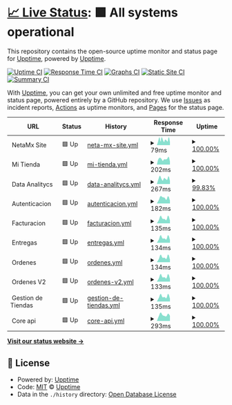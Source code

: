 # [📈 Live Status](https://status.ops.neta.mx): <!--live status--> **🟩 All systems operational**

This repository contains the open-source uptime monitor and status page for [Upptime](https://upptime.js.org), powered by [Upptime](https://github.com/upptime/upptime).

[![Uptime CI](https://github.com/NetaMx/upptime/workflows/Uptime%20CI/badge.svg)](https://github.com/NetaMx/upptime/actions?query=workflow%3A%22Uptime+CI%22)
[![Response Time CI](https://github.com/NetaMx/upptime/workflows/Response%20Time%20CI/badge.svg)](https://github.com/NetaMx/upptime/actions?query=workflow%3A%22Response+Time+CI%22)
[![Graphs CI](https://github.com/NetaMx/upptime/workflows/Graphs%20CI/badge.svg)](https://github.com/NetaMx/upptime/actions?query=workflow%3A%22Graphs+CI%22)
[![Static Site CI](https://github.com/NetaMx/upptime/workflows/Static%20Site%20CI/badge.svg)](https://github.com/NetaMx/upptime/actions?query=workflow%3A%22Static+Site+CI%22)
[![Summary CI](https://github.com/NetaMx/upptime/workflows/Summary%20CI/badge.svg)](https://github.com/NetaMx/upptime/actions?query=workflow%3A%22Summary+CI%22)

With [Upptime](https://upptime.js.org), you can get your own unlimited and free uptime monitor and status page, powered entirely by a GitHub repository. We use [Issues](https://github.com/NetaMx/upptime/issues) as incident reports, [Actions](https://github.com/NetaMx/upptime/actions) as uptime monitors, and [Pages](https://status.ops.neta.mx) for the status page.

<!--start: status pages-->
<!-- This summary is generated by Upptime (https://github.com/upptime/upptime) -->
<!-- Do not edit this manually, your changes will be overwritten -->
<!-- prettier-ignore -->
| URL | Status | History | Response Time | Uptime |
| --- | ------ | ------- | ------------- | ------ |
| <img alt="" src="https://favicons.githubusercontent.com/null" height="13"> NetaMx Site | 🟩 Up | [neta-mx-site.yml](https://github.com/NetaMx/upptime/commits/HEAD/history/neta-mx-site.yml) | <details><summary><img alt="Response time graph" src="./graphs/neta-mx-site/response-time-week.png" height="20"> 79ms</summary><br><a href="https://status.ops.neta.mx/history/neta-mx-site"><img alt="Response time 69" src="https://img.shields.io/endpoint?url=https%3A%2F%2Fraw.githubusercontent.com%2FNetaMx%2Fupptime%2FHEAD%2Fapi%2Fneta-mx-site%2Fresponse-time.json"></a><br><a href="https://status.ops.neta.mx/history/neta-mx-site"><img alt="24-hour response time 59" src="https://img.shields.io/endpoint?url=https%3A%2F%2Fraw.githubusercontent.com%2FNetaMx%2Fupptime%2FHEAD%2Fapi%2Fneta-mx-site%2Fresponse-time-day.json"></a><br><a href="https://status.ops.neta.mx/history/neta-mx-site"><img alt="7-day response time 79" src="https://img.shields.io/endpoint?url=https%3A%2F%2Fraw.githubusercontent.com%2FNetaMx%2Fupptime%2FHEAD%2Fapi%2Fneta-mx-site%2Fresponse-time-week.json"></a><br><a href="https://status.ops.neta.mx/history/neta-mx-site"><img alt="30-day response time 70" src="https://img.shields.io/endpoint?url=https%3A%2F%2Fraw.githubusercontent.com%2FNetaMx%2Fupptime%2FHEAD%2Fapi%2Fneta-mx-site%2Fresponse-time-month.json"></a><br><a href="https://status.ops.neta.mx/history/neta-mx-site"><img alt="1-year response time 69" src="https://img.shields.io/endpoint?url=https%3A%2F%2Fraw.githubusercontent.com%2FNetaMx%2Fupptime%2FHEAD%2Fapi%2Fneta-mx-site%2Fresponse-time-year.json"></a></details> | <details><summary><a href="https://status.ops.neta.mx/history/neta-mx-site">100.00%</a></summary><a href="https://status.ops.neta.mx/history/neta-mx-site"><img alt="All-time uptime 99.46%" src="https://img.shields.io/endpoint?url=https%3A%2F%2Fraw.githubusercontent.com%2FNetaMx%2Fupptime%2FHEAD%2Fapi%2Fneta-mx-site%2Fuptime.json"></a><br><a href="https://status.ops.neta.mx/history/neta-mx-site"><img alt="24-hour uptime 100.00%" src="https://img.shields.io/endpoint?url=https%3A%2F%2Fraw.githubusercontent.com%2FNetaMx%2Fupptime%2FHEAD%2Fapi%2Fneta-mx-site%2Fuptime-day.json"></a><br><a href="https://status.ops.neta.mx/history/neta-mx-site"><img alt="7-day uptime 100.00%" src="https://img.shields.io/endpoint?url=https%3A%2F%2Fraw.githubusercontent.com%2FNetaMx%2Fupptime%2FHEAD%2Fapi%2Fneta-mx-site%2Fuptime-week.json"></a><br><a href="https://status.ops.neta.mx/history/neta-mx-site"><img alt="30-day uptime 99.96%" src="https://img.shields.io/endpoint?url=https%3A%2F%2Fraw.githubusercontent.com%2FNetaMx%2Fupptime%2FHEAD%2Fapi%2Fneta-mx-site%2Fuptime-month.json"></a><br><a href="https://status.ops.neta.mx/history/neta-mx-site"><img alt="1-year uptime 99.46%" src="https://img.shields.io/endpoint?url=https%3A%2F%2Fraw.githubusercontent.com%2FNetaMx%2Fupptime%2FHEAD%2Fapi%2Fneta-mx-site%2Fuptime-year.json"></a></details>
| <img alt="" src="https://favicons.githubusercontent.com/null" height="13"> Mi Tienda | 🟩 Up | [mi-tienda.yml](https://github.com/NetaMx/upptime/commits/HEAD/history/mi-tienda.yml) | <details><summary><img alt="Response time graph" src="./graphs/mi-tienda/response-time-week.png" height="20"> 202ms</summary><br><a href="https://status.ops.neta.mx/history/mi-tienda"><img alt="Response time 511" src="https://img.shields.io/endpoint?url=https%3A%2F%2Fraw.githubusercontent.com%2FNetaMx%2Fupptime%2FHEAD%2Fapi%2Fmi-tienda%2Fresponse-time.json"></a><br><a href="https://status.ops.neta.mx/history/mi-tienda"><img alt="24-hour response time 230" src="https://img.shields.io/endpoint?url=https%3A%2F%2Fraw.githubusercontent.com%2FNetaMx%2Fupptime%2FHEAD%2Fapi%2Fmi-tienda%2Fresponse-time-day.json"></a><br><a href="https://status.ops.neta.mx/history/mi-tienda"><img alt="7-day response time 202" src="https://img.shields.io/endpoint?url=https%3A%2F%2Fraw.githubusercontent.com%2FNetaMx%2Fupptime%2FHEAD%2Fapi%2Fmi-tienda%2Fresponse-time-week.json"></a><br><a href="https://status.ops.neta.mx/history/mi-tienda"><img alt="30-day response time 195" src="https://img.shields.io/endpoint?url=https%3A%2F%2Fraw.githubusercontent.com%2FNetaMx%2Fupptime%2FHEAD%2Fapi%2Fmi-tienda%2Fresponse-time-month.json"></a><br><a href="https://status.ops.neta.mx/history/mi-tienda"><img alt="1-year response time 511" src="https://img.shields.io/endpoint?url=https%3A%2F%2Fraw.githubusercontent.com%2FNetaMx%2Fupptime%2FHEAD%2Fapi%2Fmi-tienda%2Fresponse-time-year.json"></a></details> | <details><summary><a href="https://status.ops.neta.mx/history/mi-tienda">100.00%</a></summary><a href="https://status.ops.neta.mx/history/mi-tienda"><img alt="All-time uptime 99.87%" src="https://img.shields.io/endpoint?url=https%3A%2F%2Fraw.githubusercontent.com%2FNetaMx%2Fupptime%2FHEAD%2Fapi%2Fmi-tienda%2Fuptime.json"></a><br><a href="https://status.ops.neta.mx/history/mi-tienda"><img alt="24-hour uptime 100.00%" src="https://img.shields.io/endpoint?url=https%3A%2F%2Fraw.githubusercontent.com%2FNetaMx%2Fupptime%2FHEAD%2Fapi%2Fmi-tienda%2Fuptime-day.json"></a><br><a href="https://status.ops.neta.mx/history/mi-tienda"><img alt="7-day uptime 100.00%" src="https://img.shields.io/endpoint?url=https%3A%2F%2Fraw.githubusercontent.com%2FNetaMx%2Fupptime%2FHEAD%2Fapi%2Fmi-tienda%2Fuptime-week.json"></a><br><a href="https://status.ops.neta.mx/history/mi-tienda"><img alt="30-day uptime 100.00%" src="https://img.shields.io/endpoint?url=https%3A%2F%2Fraw.githubusercontent.com%2FNetaMx%2Fupptime%2FHEAD%2Fapi%2Fmi-tienda%2Fuptime-month.json"></a><br><a href="https://status.ops.neta.mx/history/mi-tienda"><img alt="1-year uptime 99.87%" src="https://img.shields.io/endpoint?url=https%3A%2F%2Fraw.githubusercontent.com%2FNetaMx%2Fupptime%2FHEAD%2Fapi%2Fmi-tienda%2Fuptime-year.json"></a></details>
| <img alt="" src="https://favicons.githubusercontent.com/null" height="13"> Data Analitycs | 🟩 Up | [data-analitycs.yml](https://github.com/NetaMx/upptime/commits/HEAD/history/data-analitycs.yml) | <details><summary><img alt="Response time graph" src="./graphs/data-analitycs/response-time-week.png" height="20"> 267ms</summary><br><a href="https://status.ops.neta.mx/history/data-analitycs"><img alt="Response time 253" src="https://img.shields.io/endpoint?url=https%3A%2F%2Fraw.githubusercontent.com%2FNetaMx%2Fupptime%2FHEAD%2Fapi%2Fdata-analitycs%2Fresponse-time.json"></a><br><a href="https://status.ops.neta.mx/history/data-analitycs"><img alt="24-hour response time 197" src="https://img.shields.io/endpoint?url=https%3A%2F%2Fraw.githubusercontent.com%2FNetaMx%2Fupptime%2FHEAD%2Fapi%2Fdata-analitycs%2Fresponse-time-day.json"></a><br><a href="https://status.ops.neta.mx/history/data-analitycs"><img alt="7-day response time 267" src="https://img.shields.io/endpoint?url=https%3A%2F%2Fraw.githubusercontent.com%2FNetaMx%2Fupptime%2FHEAD%2Fapi%2Fdata-analitycs%2Fresponse-time-week.json"></a><br><a href="https://status.ops.neta.mx/history/data-analitycs"><img alt="30-day response time 246" src="https://img.shields.io/endpoint?url=https%3A%2F%2Fraw.githubusercontent.com%2FNetaMx%2Fupptime%2FHEAD%2Fapi%2Fdata-analitycs%2Fresponse-time-month.json"></a><br><a href="https://status.ops.neta.mx/history/data-analitycs"><img alt="1-year response time 253" src="https://img.shields.io/endpoint?url=https%3A%2F%2Fraw.githubusercontent.com%2FNetaMx%2Fupptime%2FHEAD%2Fapi%2Fdata-analitycs%2Fresponse-time-year.json"></a></details> | <details><summary><a href="https://status.ops.neta.mx/history/data-analitycs">99.83%</a></summary><a href="https://status.ops.neta.mx/history/data-analitycs"><img alt="All-time uptime 99.80%" src="https://img.shields.io/endpoint?url=https%3A%2F%2Fraw.githubusercontent.com%2FNetaMx%2Fupptime%2FHEAD%2Fapi%2Fdata-analitycs%2Fuptime.json"></a><br><a href="https://status.ops.neta.mx/history/data-analitycs"><img alt="24-hour uptime 100.00%" src="https://img.shields.io/endpoint?url=https%3A%2F%2Fraw.githubusercontent.com%2FNetaMx%2Fupptime%2FHEAD%2Fapi%2Fdata-analitycs%2Fuptime-day.json"></a><br><a href="https://status.ops.neta.mx/history/data-analitycs"><img alt="7-day uptime 99.83%" src="https://img.shields.io/endpoint?url=https%3A%2F%2Fraw.githubusercontent.com%2FNetaMx%2Fupptime%2FHEAD%2Fapi%2Fdata-analitycs%2Fuptime-week.json"></a><br><a href="https://status.ops.neta.mx/history/data-analitycs"><img alt="30-day uptime 99.68%" src="https://img.shields.io/endpoint?url=https%3A%2F%2Fraw.githubusercontent.com%2FNetaMx%2Fupptime%2FHEAD%2Fapi%2Fdata-analitycs%2Fuptime-month.json"></a><br><a href="https://status.ops.neta.mx/history/data-analitycs"><img alt="1-year uptime 99.80%" src="https://img.shields.io/endpoint?url=https%3A%2F%2Fraw.githubusercontent.com%2FNetaMx%2Fupptime%2FHEAD%2Fapi%2Fdata-analitycs%2Fuptime-year.json"></a></details>
| <img alt="" src="https://favicons.githubusercontent.com/null" height="13"> Autenticacion | 🟩 Up | [autenticacion.yml](https://github.com/NetaMx/upptime/commits/HEAD/history/autenticacion.yml) | <details><summary><img alt="Response time graph" src="./graphs/autenticacion/response-time-week.png" height="20"> 182ms</summary><br><a href="https://status.ops.neta.mx/history/autenticacion"><img alt="Response time 371" src="https://img.shields.io/endpoint?url=https%3A%2F%2Fraw.githubusercontent.com%2FNetaMx%2Fupptime%2FHEAD%2Fapi%2Fautenticacion%2Fresponse-time.json"></a><br><a href="https://status.ops.neta.mx/history/autenticacion"><img alt="24-hour response time 154" src="https://img.shields.io/endpoint?url=https%3A%2F%2Fraw.githubusercontent.com%2FNetaMx%2Fupptime%2FHEAD%2Fapi%2Fautenticacion%2Fresponse-time-day.json"></a><br><a href="https://status.ops.neta.mx/history/autenticacion"><img alt="7-day response time 182" src="https://img.shields.io/endpoint?url=https%3A%2F%2Fraw.githubusercontent.com%2FNetaMx%2Fupptime%2FHEAD%2Fapi%2Fautenticacion%2Fresponse-time-week.json"></a><br><a href="https://status.ops.neta.mx/history/autenticacion"><img alt="30-day response time 467" src="https://img.shields.io/endpoint?url=https%3A%2F%2Fraw.githubusercontent.com%2FNetaMx%2Fupptime%2FHEAD%2Fapi%2Fautenticacion%2Fresponse-time-month.json"></a><br><a href="https://status.ops.neta.mx/history/autenticacion"><img alt="1-year response time 371" src="https://img.shields.io/endpoint?url=https%3A%2F%2Fraw.githubusercontent.com%2FNetaMx%2Fupptime%2FHEAD%2Fapi%2Fautenticacion%2Fresponse-time-year.json"></a></details> | <details><summary><a href="https://status.ops.neta.mx/history/autenticacion">100.00%</a></summary><a href="https://status.ops.neta.mx/history/autenticacion"><img alt="All-time uptime 99.59%" src="https://img.shields.io/endpoint?url=https%3A%2F%2Fraw.githubusercontent.com%2FNetaMx%2Fupptime%2FHEAD%2Fapi%2Fautenticacion%2Fuptime.json"></a><br><a href="https://status.ops.neta.mx/history/autenticacion"><img alt="24-hour uptime 100.00%" src="https://img.shields.io/endpoint?url=https%3A%2F%2Fraw.githubusercontent.com%2FNetaMx%2Fupptime%2FHEAD%2Fapi%2Fautenticacion%2Fuptime-day.json"></a><br><a href="https://status.ops.neta.mx/history/autenticacion"><img alt="7-day uptime 100.00%" src="https://img.shields.io/endpoint?url=https%3A%2F%2Fraw.githubusercontent.com%2FNetaMx%2Fupptime%2FHEAD%2Fapi%2Fautenticacion%2Fuptime-week.json"></a><br><a href="https://status.ops.neta.mx/history/autenticacion"><img alt="30-day uptime 99.93%" src="https://img.shields.io/endpoint?url=https%3A%2F%2Fraw.githubusercontent.com%2FNetaMx%2Fupptime%2FHEAD%2Fapi%2Fautenticacion%2Fuptime-month.json"></a><br><a href="https://status.ops.neta.mx/history/autenticacion"><img alt="1-year uptime 99.59%" src="https://img.shields.io/endpoint?url=https%3A%2F%2Fraw.githubusercontent.com%2FNetaMx%2Fupptime%2FHEAD%2Fapi%2Fautenticacion%2Fuptime-year.json"></a></details>
| <img alt="" src="https://favicons.githubusercontent.com/null" height="13"> Facturacion | 🟩 Up | [facturacion.yml](https://github.com/NetaMx/upptime/commits/HEAD/history/facturacion.yml) | <details><summary><img alt="Response time graph" src="./graphs/facturacion/response-time-week.png" height="20"> 135ms</summary><br><a href="https://status.ops.neta.mx/history/facturacion"><img alt="Response time 299" src="https://img.shields.io/endpoint?url=https%3A%2F%2Fraw.githubusercontent.com%2FNetaMx%2Fupptime%2FHEAD%2Fapi%2Ffacturacion%2Fresponse-time.json"></a><br><a href="https://status.ops.neta.mx/history/facturacion"><img alt="24-hour response time 109" src="https://img.shields.io/endpoint?url=https%3A%2F%2Fraw.githubusercontent.com%2FNetaMx%2Fupptime%2FHEAD%2Fapi%2Ffacturacion%2Fresponse-time-day.json"></a><br><a href="https://status.ops.neta.mx/history/facturacion"><img alt="7-day response time 135" src="https://img.shields.io/endpoint?url=https%3A%2F%2Fraw.githubusercontent.com%2FNetaMx%2Fupptime%2FHEAD%2Fapi%2Ffacturacion%2Fresponse-time-week.json"></a><br><a href="https://status.ops.neta.mx/history/facturacion"><img alt="30-day response time 400" src="https://img.shields.io/endpoint?url=https%3A%2F%2Fraw.githubusercontent.com%2FNetaMx%2Fupptime%2FHEAD%2Fapi%2Ffacturacion%2Fresponse-time-month.json"></a><br><a href="https://status.ops.neta.mx/history/facturacion"><img alt="1-year response time 299" src="https://img.shields.io/endpoint?url=https%3A%2F%2Fraw.githubusercontent.com%2FNetaMx%2Fupptime%2FHEAD%2Fapi%2Ffacturacion%2Fresponse-time-year.json"></a></details> | <details><summary><a href="https://status.ops.neta.mx/history/facturacion">100.00%</a></summary><a href="https://status.ops.neta.mx/history/facturacion"><img alt="All-time uptime 99.96%" src="https://img.shields.io/endpoint?url=https%3A%2F%2Fraw.githubusercontent.com%2FNetaMx%2Fupptime%2FHEAD%2Fapi%2Ffacturacion%2Fuptime.json"></a><br><a href="https://status.ops.neta.mx/history/facturacion"><img alt="24-hour uptime 100.00%" src="https://img.shields.io/endpoint?url=https%3A%2F%2Fraw.githubusercontent.com%2FNetaMx%2Fupptime%2FHEAD%2Fapi%2Ffacturacion%2Fuptime-day.json"></a><br><a href="https://status.ops.neta.mx/history/facturacion"><img alt="7-day uptime 100.00%" src="https://img.shields.io/endpoint?url=https%3A%2F%2Fraw.githubusercontent.com%2FNetaMx%2Fupptime%2FHEAD%2Fapi%2Ffacturacion%2Fuptime-week.json"></a><br><a href="https://status.ops.neta.mx/history/facturacion"><img alt="30-day uptime 99.93%" src="https://img.shields.io/endpoint?url=https%3A%2F%2Fraw.githubusercontent.com%2FNetaMx%2Fupptime%2FHEAD%2Fapi%2Ffacturacion%2Fuptime-month.json"></a><br><a href="https://status.ops.neta.mx/history/facturacion"><img alt="1-year uptime 99.96%" src="https://img.shields.io/endpoint?url=https%3A%2F%2Fraw.githubusercontent.com%2FNetaMx%2Fupptime%2FHEAD%2Fapi%2Ffacturacion%2Fuptime-year.json"></a></details>
| <img alt="" src="https://favicons.githubusercontent.com/null" height="13"> Entregas | 🟩 Up | [entregas.yml](https://github.com/NetaMx/upptime/commits/HEAD/history/entregas.yml) | <details><summary><img alt="Response time graph" src="./graphs/entregas/response-time-week.png" height="20"> 134ms</summary><br><a href="https://status.ops.neta.mx/history/entregas"><img alt="Response time 301" src="https://img.shields.io/endpoint?url=https%3A%2F%2Fraw.githubusercontent.com%2FNetaMx%2Fupptime%2FHEAD%2Fapi%2Fentregas%2Fresponse-time.json"></a><br><a href="https://status.ops.neta.mx/history/entregas"><img alt="24-hour response time 111" src="https://img.shields.io/endpoint?url=https%3A%2F%2Fraw.githubusercontent.com%2FNetaMx%2Fupptime%2FHEAD%2Fapi%2Fentregas%2Fresponse-time-day.json"></a><br><a href="https://status.ops.neta.mx/history/entregas"><img alt="7-day response time 134" src="https://img.shields.io/endpoint?url=https%3A%2F%2Fraw.githubusercontent.com%2FNetaMx%2Fupptime%2FHEAD%2Fapi%2Fentregas%2Fresponse-time-week.json"></a><br><a href="https://status.ops.neta.mx/history/entregas"><img alt="30-day response time 400" src="https://img.shields.io/endpoint?url=https%3A%2F%2Fraw.githubusercontent.com%2FNetaMx%2Fupptime%2FHEAD%2Fapi%2Fentregas%2Fresponse-time-month.json"></a><br><a href="https://status.ops.neta.mx/history/entregas"><img alt="1-year response time 301" src="https://img.shields.io/endpoint?url=https%3A%2F%2Fraw.githubusercontent.com%2FNetaMx%2Fupptime%2FHEAD%2Fapi%2Fentregas%2Fresponse-time-year.json"></a></details> | <details><summary><a href="https://status.ops.neta.mx/history/entregas">100.00%</a></summary><a href="https://status.ops.neta.mx/history/entregas"><img alt="All-time uptime 99.95%" src="https://img.shields.io/endpoint?url=https%3A%2F%2Fraw.githubusercontent.com%2FNetaMx%2Fupptime%2FHEAD%2Fapi%2Fentregas%2Fuptime.json"></a><br><a href="https://status.ops.neta.mx/history/entregas"><img alt="24-hour uptime 100.00%" src="https://img.shields.io/endpoint?url=https%3A%2F%2Fraw.githubusercontent.com%2FNetaMx%2Fupptime%2FHEAD%2Fapi%2Fentregas%2Fuptime-day.json"></a><br><a href="https://status.ops.neta.mx/history/entregas"><img alt="7-day uptime 100.00%" src="https://img.shields.io/endpoint?url=https%3A%2F%2Fraw.githubusercontent.com%2FNetaMx%2Fupptime%2FHEAD%2Fapi%2Fentregas%2Fuptime-week.json"></a><br><a href="https://status.ops.neta.mx/history/entregas"><img alt="30-day uptime 99.91%" src="https://img.shields.io/endpoint?url=https%3A%2F%2Fraw.githubusercontent.com%2FNetaMx%2Fupptime%2FHEAD%2Fapi%2Fentregas%2Fuptime-month.json"></a><br><a href="https://status.ops.neta.mx/history/entregas"><img alt="1-year uptime 99.95%" src="https://img.shields.io/endpoint?url=https%3A%2F%2Fraw.githubusercontent.com%2FNetaMx%2Fupptime%2FHEAD%2Fapi%2Fentregas%2Fuptime-year.json"></a></details>
| <img alt="" src="https://favicons.githubusercontent.com/null" height="13"> Ordenes | 🟩 Up | [ordenes.yml](https://github.com/NetaMx/upptime/commits/HEAD/history/ordenes.yml) | <details><summary><img alt="Response time graph" src="./graphs/ordenes/response-time-week.png" height="20"> 134ms</summary><br><a href="https://status.ops.neta.mx/history/ordenes"><img alt="Response time 300" src="https://img.shields.io/endpoint?url=https%3A%2F%2Fraw.githubusercontent.com%2FNetaMx%2Fupptime%2FHEAD%2Fapi%2Fordenes%2Fresponse-time.json"></a><br><a href="https://status.ops.neta.mx/history/ordenes"><img alt="24-hour response time 107" src="https://img.shields.io/endpoint?url=https%3A%2F%2Fraw.githubusercontent.com%2FNetaMx%2Fupptime%2FHEAD%2Fapi%2Fordenes%2Fresponse-time-day.json"></a><br><a href="https://status.ops.neta.mx/history/ordenes"><img alt="7-day response time 134" src="https://img.shields.io/endpoint?url=https%3A%2F%2Fraw.githubusercontent.com%2FNetaMx%2Fupptime%2FHEAD%2Fapi%2Fordenes%2Fresponse-time-week.json"></a><br><a href="https://status.ops.neta.mx/history/ordenes"><img alt="30-day response time 402" src="https://img.shields.io/endpoint?url=https%3A%2F%2Fraw.githubusercontent.com%2FNetaMx%2Fupptime%2FHEAD%2Fapi%2Fordenes%2Fresponse-time-month.json"></a><br><a href="https://status.ops.neta.mx/history/ordenes"><img alt="1-year response time 300" src="https://img.shields.io/endpoint?url=https%3A%2F%2Fraw.githubusercontent.com%2FNetaMx%2Fupptime%2FHEAD%2Fapi%2Fordenes%2Fresponse-time-year.json"></a></details> | <details><summary><a href="https://status.ops.neta.mx/history/ordenes">100.00%</a></summary><a href="https://status.ops.neta.mx/history/ordenes"><img alt="All-time uptime 99.93%" src="https://img.shields.io/endpoint?url=https%3A%2F%2Fraw.githubusercontent.com%2FNetaMx%2Fupptime%2FHEAD%2Fapi%2Fordenes%2Fuptime.json"></a><br><a href="https://status.ops.neta.mx/history/ordenes"><img alt="24-hour uptime 100.00%" src="https://img.shields.io/endpoint?url=https%3A%2F%2Fraw.githubusercontent.com%2FNetaMx%2Fupptime%2FHEAD%2Fapi%2Fordenes%2Fuptime-day.json"></a><br><a href="https://status.ops.neta.mx/history/ordenes"><img alt="7-day uptime 100.00%" src="https://img.shields.io/endpoint?url=https%3A%2F%2Fraw.githubusercontent.com%2FNetaMx%2Fupptime%2FHEAD%2Fapi%2Fordenes%2Fuptime-week.json"></a><br><a href="https://status.ops.neta.mx/history/ordenes"><img alt="30-day uptime 99.93%" src="https://img.shields.io/endpoint?url=https%3A%2F%2Fraw.githubusercontent.com%2FNetaMx%2Fupptime%2FHEAD%2Fapi%2Fordenes%2Fuptime-month.json"></a><br><a href="https://status.ops.neta.mx/history/ordenes"><img alt="1-year uptime 99.93%" src="https://img.shields.io/endpoint?url=https%3A%2F%2Fraw.githubusercontent.com%2FNetaMx%2Fupptime%2FHEAD%2Fapi%2Fordenes%2Fuptime-year.json"></a></details>
| <img alt="" src="https://favicons.githubusercontent.com/null" height="13"> Ordenes V2 | 🟩 Up | [ordenes-v2.yml](https://github.com/NetaMx/upptime/commits/HEAD/history/ordenes-v2.yml) | <details><summary><img alt="Response time graph" src="./graphs/ordenes-v2/response-time-week.png" height="20"> 133ms</summary><br><a href="https://status.ops.neta.mx/history/ordenes-v2"><img alt="Response time 208" src="https://img.shields.io/endpoint?url=https%3A%2F%2Fraw.githubusercontent.com%2FNetaMx%2Fupptime%2FHEAD%2Fapi%2Fordenes-v2%2Fresponse-time.json"></a><br><a href="https://status.ops.neta.mx/history/ordenes-v2"><img alt="24-hour response time 108" src="https://img.shields.io/endpoint?url=https%3A%2F%2Fraw.githubusercontent.com%2FNetaMx%2Fupptime%2FHEAD%2Fapi%2Fordenes-v2%2Fresponse-time-day.json"></a><br><a href="https://status.ops.neta.mx/history/ordenes-v2"><img alt="7-day response time 133" src="https://img.shields.io/endpoint?url=https%3A%2F%2Fraw.githubusercontent.com%2FNetaMx%2Fupptime%2FHEAD%2Fapi%2Fordenes-v2%2Fresponse-time-week.json"></a><br><a href="https://status.ops.neta.mx/history/ordenes-v2"><img alt="30-day response time 146" src="https://img.shields.io/endpoint?url=https%3A%2F%2Fraw.githubusercontent.com%2FNetaMx%2Fupptime%2FHEAD%2Fapi%2Fordenes-v2%2Fresponse-time-month.json"></a><br><a href="https://status.ops.neta.mx/history/ordenes-v2"><img alt="1-year response time 208" src="https://img.shields.io/endpoint?url=https%3A%2F%2Fraw.githubusercontent.com%2FNetaMx%2Fupptime%2FHEAD%2Fapi%2Fordenes-v2%2Fresponse-time-year.json"></a></details> | <details><summary><a href="https://status.ops.neta.mx/history/ordenes-v2">100.00%</a></summary><a href="https://status.ops.neta.mx/history/ordenes-v2"><img alt="All-time uptime 99.42%" src="https://img.shields.io/endpoint?url=https%3A%2F%2Fraw.githubusercontent.com%2FNetaMx%2Fupptime%2FHEAD%2Fapi%2Fordenes-v2%2Fuptime.json"></a><br><a href="https://status.ops.neta.mx/history/ordenes-v2"><img alt="24-hour uptime 100.00%" src="https://img.shields.io/endpoint?url=https%3A%2F%2Fraw.githubusercontent.com%2FNetaMx%2Fupptime%2FHEAD%2Fapi%2Fordenes-v2%2Fuptime-day.json"></a><br><a href="https://status.ops.neta.mx/history/ordenes-v2"><img alt="7-day uptime 100.00%" src="https://img.shields.io/endpoint?url=https%3A%2F%2Fraw.githubusercontent.com%2FNetaMx%2Fupptime%2FHEAD%2Fapi%2Fordenes-v2%2Fuptime-week.json"></a><br><a href="https://status.ops.neta.mx/history/ordenes-v2"><img alt="30-day uptime 99.91%" src="https://img.shields.io/endpoint?url=https%3A%2F%2Fraw.githubusercontent.com%2FNetaMx%2Fupptime%2FHEAD%2Fapi%2Fordenes-v2%2Fuptime-month.json"></a><br><a href="https://status.ops.neta.mx/history/ordenes-v2"><img alt="1-year uptime 99.42%" src="https://img.shields.io/endpoint?url=https%3A%2F%2Fraw.githubusercontent.com%2FNetaMx%2Fupptime%2FHEAD%2Fapi%2Fordenes-v2%2Fuptime-year.json"></a></details>
| <img alt="" src="https://favicons.githubusercontent.com/null" height="13"> Gestion de Tiendas | 🟩 Up | [gestion-de-tiendas.yml](https://github.com/NetaMx/upptime/commits/HEAD/history/gestion-de-tiendas.yml) | <details><summary><img alt="Response time graph" src="./graphs/gestion-de-tiendas/response-time-week.png" height="20"> 135ms</summary><br><a href="https://status.ops.neta.mx/history/gestion-de-tiendas"><img alt="Response time 118" src="https://img.shields.io/endpoint?url=https%3A%2F%2Fraw.githubusercontent.com%2FNetaMx%2Fupptime%2FHEAD%2Fapi%2Fgestion-de-tiendas%2Fresponse-time.json"></a><br><a href="https://status.ops.neta.mx/history/gestion-de-tiendas"><img alt="24-hour response time 109" src="https://img.shields.io/endpoint?url=https%3A%2F%2Fraw.githubusercontent.com%2FNetaMx%2Fupptime%2FHEAD%2Fapi%2Fgestion-de-tiendas%2Fresponse-time-day.json"></a><br><a href="https://status.ops.neta.mx/history/gestion-de-tiendas"><img alt="7-day response time 135" src="https://img.shields.io/endpoint?url=https%3A%2F%2Fraw.githubusercontent.com%2FNetaMx%2Fupptime%2FHEAD%2Fapi%2Fgestion-de-tiendas%2Fresponse-time-week.json"></a><br><a href="https://status.ops.neta.mx/history/gestion-de-tiendas"><img alt="30-day response time 121" src="https://img.shields.io/endpoint?url=https%3A%2F%2Fraw.githubusercontent.com%2FNetaMx%2Fupptime%2FHEAD%2Fapi%2Fgestion-de-tiendas%2Fresponse-time-month.json"></a><br><a href="https://status.ops.neta.mx/history/gestion-de-tiendas"><img alt="1-year response time 118" src="https://img.shields.io/endpoint?url=https%3A%2F%2Fraw.githubusercontent.com%2FNetaMx%2Fupptime%2FHEAD%2Fapi%2Fgestion-de-tiendas%2Fresponse-time-year.json"></a></details> | <details><summary><a href="https://status.ops.neta.mx/history/gestion-de-tiendas">100.00%</a></summary><a href="https://status.ops.neta.mx/history/gestion-de-tiendas"><img alt="All-time uptime 99.91%" src="https://img.shields.io/endpoint?url=https%3A%2F%2Fraw.githubusercontent.com%2FNetaMx%2Fupptime%2FHEAD%2Fapi%2Fgestion-de-tiendas%2Fuptime.json"></a><br><a href="https://status.ops.neta.mx/history/gestion-de-tiendas"><img alt="24-hour uptime 100.00%" src="https://img.shields.io/endpoint?url=https%3A%2F%2Fraw.githubusercontent.com%2FNetaMx%2Fupptime%2FHEAD%2Fapi%2Fgestion-de-tiendas%2Fuptime-day.json"></a><br><a href="https://status.ops.neta.mx/history/gestion-de-tiendas"><img alt="7-day uptime 100.00%" src="https://img.shields.io/endpoint?url=https%3A%2F%2Fraw.githubusercontent.com%2FNetaMx%2Fupptime%2FHEAD%2Fapi%2Fgestion-de-tiendas%2Fuptime-week.json"></a><br><a href="https://status.ops.neta.mx/history/gestion-de-tiendas"><img alt="30-day uptime 99.93%" src="https://img.shields.io/endpoint?url=https%3A%2F%2Fraw.githubusercontent.com%2FNetaMx%2Fupptime%2FHEAD%2Fapi%2Fgestion-de-tiendas%2Fuptime-month.json"></a><br><a href="https://status.ops.neta.mx/history/gestion-de-tiendas"><img alt="1-year uptime 99.91%" src="https://img.shields.io/endpoint?url=https%3A%2F%2Fraw.githubusercontent.com%2FNetaMx%2Fupptime%2FHEAD%2Fapi%2Fgestion-de-tiendas%2Fuptime-year.json"></a></details>
| <img alt="" src="https://favicons.githubusercontent.com/null" height="13"> Core api | 🟩 Up | [core-api.yml](https://github.com/NetaMx/upptime/commits/HEAD/history/core-api.yml) | <details><summary><img alt="Response time graph" src="./graphs/core-api/response-time-week.png" height="20"> 293ms</summary><br><a href="https://status.ops.neta.mx/history/core-api"><img alt="Response time 244" src="https://img.shields.io/endpoint?url=https%3A%2F%2Fraw.githubusercontent.com%2FNetaMx%2Fupptime%2FHEAD%2Fapi%2Fcore-api%2Fresponse-time.json"></a><br><a href="https://status.ops.neta.mx/history/core-api"><img alt="24-hour response time 258" src="https://img.shields.io/endpoint?url=https%3A%2F%2Fraw.githubusercontent.com%2FNetaMx%2Fupptime%2FHEAD%2Fapi%2Fcore-api%2Fresponse-time-day.json"></a><br><a href="https://status.ops.neta.mx/history/core-api"><img alt="7-day response time 293" src="https://img.shields.io/endpoint?url=https%3A%2F%2Fraw.githubusercontent.com%2FNetaMx%2Fupptime%2FHEAD%2Fapi%2Fcore-api%2Fresponse-time-week.json"></a><br><a href="https://status.ops.neta.mx/history/core-api"><img alt="30-day response time 244" src="https://img.shields.io/endpoint?url=https%3A%2F%2Fraw.githubusercontent.com%2FNetaMx%2Fupptime%2FHEAD%2Fapi%2Fcore-api%2Fresponse-time-month.json"></a><br><a href="https://status.ops.neta.mx/history/core-api"><img alt="1-year response time 244" src="https://img.shields.io/endpoint?url=https%3A%2F%2Fraw.githubusercontent.com%2FNetaMx%2Fupptime%2FHEAD%2Fapi%2Fcore-api%2Fresponse-time-year.json"></a></details> | <details><summary><a href="https://status.ops.neta.mx/history/core-api">100.00%</a></summary><a href="https://status.ops.neta.mx/history/core-api"><img alt="All-time uptime 100.00%" src="https://img.shields.io/endpoint?url=https%3A%2F%2Fraw.githubusercontent.com%2FNetaMx%2Fupptime%2FHEAD%2Fapi%2Fcore-api%2Fuptime.json"></a><br><a href="https://status.ops.neta.mx/history/core-api"><img alt="24-hour uptime 100.00%" src="https://img.shields.io/endpoint?url=https%3A%2F%2Fraw.githubusercontent.com%2FNetaMx%2Fupptime%2FHEAD%2Fapi%2Fcore-api%2Fuptime-day.json"></a><br><a href="https://status.ops.neta.mx/history/core-api"><img alt="7-day uptime 100.00%" src="https://img.shields.io/endpoint?url=https%3A%2F%2Fraw.githubusercontent.com%2FNetaMx%2Fupptime%2FHEAD%2Fapi%2Fcore-api%2Fuptime-week.json"></a><br><a href="https://status.ops.neta.mx/history/core-api"><img alt="30-day uptime 100.00%" src="https://img.shields.io/endpoint?url=https%3A%2F%2Fraw.githubusercontent.com%2FNetaMx%2Fupptime%2FHEAD%2Fapi%2Fcore-api%2Fuptime-month.json"></a><br><a href="https://status.ops.neta.mx/history/core-api"><img alt="1-year uptime 100.00%" src="https://img.shields.io/endpoint?url=https%3A%2F%2Fraw.githubusercontent.com%2FNetaMx%2Fupptime%2FHEAD%2Fapi%2Fcore-api%2Fuptime-year.json"></a></details>

<!--end: status pages-->

[**Visit our status website →**](https://status.ops.neta.mx)

## 📄 License

- Powered by: [Upptime](https://github.com/upptime/upptime)
- Code: [MIT](./LICENSE) © [Upptime](https://neta.mx)
- Data in the `./history` directory: [Open Database License](https://opendatacommons.org/licenses/odbl/1-0/)
